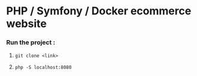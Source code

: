 # PHP / Symfony / Docker ecommerce website

### Run the project :

1. `git clone <link>`

2. `php -S localhost:8080`

